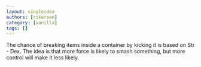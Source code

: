 ```yaml
---
layout: singleidea
authors: [rikersan]
category: [vanilla]
tags: []
---
```

The chance of breaking items inside a container by kicking it is based on Str - Dex. The idea is that more force is likely to smash something, but more control will make it less likely.
